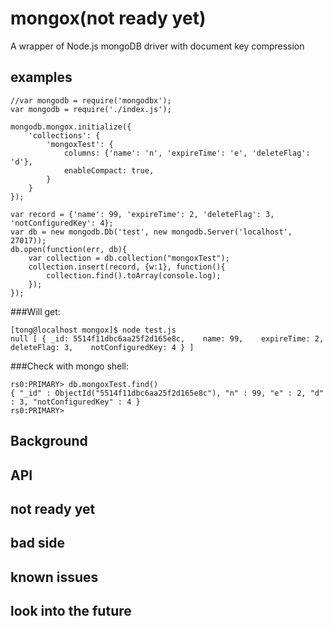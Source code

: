 # mongox(not ready yet)
A wrapper of Node.js mongoDB driver with document key compression

## examples
```
//var mongodb = require('mongodbx');
var mongodb = require('./index.js');

mongodb.mongox.initialize({
    'collections': {
        'mongoxTest': {
            columns: {'name': 'n', 'expireTime': 'e', 'deleteFlag': 'd'},
            enableCompact: true,
        }
    }
});

var record = {'name': 99, 'expireTime': 2, 'deleteFlag': 3, 'notConfiguredKey': 4};
var db = new mongodb.Db('test', new mongodb.Server('localhost', 27017));
db.open(function(err, db){
    var collection = db.collection("mongoxTest");
    collection.insert(record, {w:1}, function(){
        collection.find().toArray(console.log);
    });
});
```

###Will get:
```
[tong@localhost mongox]$ node test.js
null [ { _id: 5514f11dbc6aa25f2d165e8c,    name: 99,    expireTime: 2,    deleteFlag: 3,    notConfiguredKey: 4 } ]
```

###Check with mongo shell:
```
rs0:PRIMARY> db.mongoxTest.find()
{ "_id" : ObjectId("5514f11dbc6aa25f2d165e8c"), "n" : 99, "e" : 2, "d" : 3, "notConfiguredKey" : 4 }
rs0:PRIMARY>
```

## Background

## API

## not ready yet

## bad side

## known issues

## look into the future
